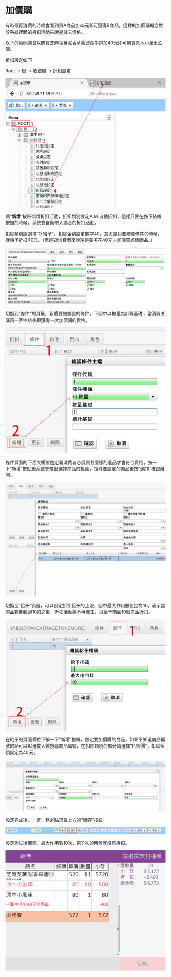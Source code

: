 # 加價購

有時候再消費的時候會看到買A商品加xx元即可獲得B商品，這裡的加價購概念對於系統裡面的折扣活動來說是減去價格。

以下的範例將會以購買芝麻葉薯泥香草醬沙朗牛排加40元即可購買原木小風車乙個。

折扣設定如下

Root → 根 → 收銀機 → 折扣設定

![](../.gitbook/assets/0%20%285%29.png)

點”**新增**”按鈕新增折扣活動，折扣類別設定A.M.自動折扣，這樣只要在按下結帳按鈕的時候，系統會自動帶入適合的折扣活動。

扣除類別請選擇”O.給予”，扣除金額設定數字40，意思是只要觸發條件的時候，就給予折扣40元。（但是對消費者來說還是要多花40元才能購買該樣商品。）

![](../.gitbook/assets/1%20%2812%29.png)

切換到”條件”的頁籤，新增要被觸發的條件，下圖中以數量為計算基礎，當消費者購買一客牛排後即獲得一次加價購的資格。

![](../.gitbook/assets/2%20%2810%29.png)

條件頁面的下面大欄位是定義消費者必須買甚麼樣的產品才會符合資格，按一下”新增”按鈕後系統會帶出選擇商品的視窗，搜尋要設定的商品後按”選擇”確認離開。

![](../.gitbook/assets/3%20%2812%29.png)

切換至”給予”頁籤，可以設定折扣給予的上限，圖中最大作用數設定為10，表示當商品數量超過10的之後，折扣活動將不再發生，只給予前面10個商品折扣。

![](../.gitbook/assets/4%20%2811%29.png)

在給予的頁面欄位下按一下”新增”按鈕，設定要加價購的商品，如果不知道商品編號的話可以點選放大鏡搜尋商品編號，在扣除類別的部分請選擇”P.售價”，扣除金額設定為40元。

![](../.gitbook/assets/5.png)

設定完成後，一定、務必點選最上方的”儲存”按鈕。

![](../.gitbook/assets/6%20%2817%29.png)

設定測試後畫面，最大作用數10次，第11次的時候就沒有折扣。

![](../.gitbook/assets/7%20%289%29.png)

